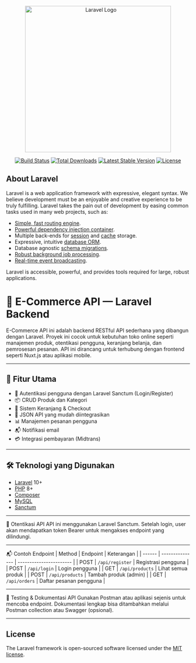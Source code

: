 <p align="center"><a href="https://laravel.com" target="_blank"><img src="https://raw.githubusercontent.com/laravel/art/master/logo-lockup/5%20SVG/2%20CMYK/1%20Full%20Color/laravel-logolockup-cmyk-red.svg" width="400" alt="Laravel Logo"></a></p>

<p align="center">
<a href="https://github.com/laravel/framework/actions"><img src="https://github.com/laravel/framework/workflows/tests/badge.svg" alt="Build Status"></a>
<a href="https://packagist.org/packages/laravel/framework"><img src="https://img.shields.io/packagist/dt/laravel/framework" alt="Total Downloads"></a>
<a href="https://packagist.org/packages/laravel/framework"><img src="https://img.shields.io/packagist/v/laravel/framework" alt="Latest Stable Version"></a>
<a href="https://packagist.org/packages/laravel/framework"><img src="https://img.shields.io/packagist/l/laravel/framework" alt="License"></a>
</p>

## About Laravel

Laravel is a web application framework with expressive, elegant syntax. We believe development must be an enjoyable and creative experience to be truly fulfilling. Laravel takes the pain out of development by easing common tasks used in many web projects, such as:

- [Simple, fast routing engine](https://laravel.com/docs/routing).
- [Powerful dependency injection container](https://laravel.com/docs/container).
- Multiple back-ends for [session](https://laravel.com/docs/session) and [cache](https://laravel.com/docs/cache) storage.
- Expressive, intuitive [database ORM](https://laravel.com/docs/eloquent).
- Database agnostic [schema migrations](https://laravel.com/docs/migrations).
- [Robust background job processing](https://laravel.com/docs/queues).
- [Real-time event broadcasting](https://laravel.com/docs/broadcasting).

Laravel is accessible, powerful, and provides tools required for large, robust applications.

# 🛒 E-Commerce API — Laravel Backend

E-Commerce API ini adalah backend RESTful API sederhana yang dibangun dengan Laravel. Proyek ini cocok untuk kebutuhan toko online seperti manajemen produk, otentikasi pengguna, keranjang belanja, dan pemrosesan pesanan. API ini dirancang untuk terhubung dengan frontend seperti Nuxt.js atau aplikasi mobile.

---

## 🚀 Fitur Utama

- 🔐 Autentikasi pengguna dengan Laravel Sanctum (Login/Register)
- 📦 CRUD Produk dan Kategori
- 🛒 Sistem Keranjang & Checkout
- 📄 JSON API yang mudah diintegrasikan
- 📊 Manajemen pesanan pengguna
- 📬 Notifikasi email
- 💳 Integrasi pembayaran (Midtrans)

---

## 🛠️ Teknologi yang Digunakan

- [Laravel](https://laravel.com/) 10+
- [PHP](https://www.php.net/) 8+
- [Composer](https://getcomposer.org/)
- [MySQL](https://www.mysql.com/)
- [Sanctum](https://laravel.com/docs/sanctum)

---

🔐 Otentikasi API
API ini menggunakan Laravel Sanctum. Setelah login, user akan mendapatkan token Bearer untuk mengakses endpoint yang dilindungi.

---

📬 Contoh Endpoint
| Method | Endpoint        | Keterangan              |
| ------ | --------------- | ----------------------- |
| POST   | `/api/register` | Registrasi pengguna     |
| POST   | `/api/login`    | Login pengguna          |
| GET    | `/api/products` | Lihat semua produk      |
| POST   | `/api/products` | Tambah produk (admin)   |
| GET    | `/api/orders`   | Daftar pesanan pengguna |

---

🧪 Testing & Dokumentasi API
Gunakan Postman atau aplikasi sejenis untuk mencoba endpoint. Dokumentasi lengkap bisa ditambahkan melalui Postman collection atau Swagger (opsional).

---

## License

The Laravel framework is open-sourced software licensed under the [MIT license](https://opensource.org/licenses/MIT).
